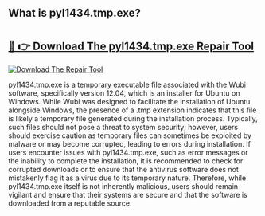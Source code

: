 ## What is pyl1434.tmp.exe? 

# <h2><a href="https://exedetect.com/download.php?pyl1434.tmp.exe">🔗 👉 Download The pyl1434.tmp.exe Repair Tool</a></h2>

[![Download The Repair Tool](https://exedetect.com/download-button.jpg)](https://exedetect.com/download.php?pyl1434.tmp.exe)

pyl1434.tmp.exe is a temporary executable file associated with the Wubi software, specifically version 12.04, which is an installer for Ubuntu on Windows. While Wubi was designed to facilitate the installation of Ubuntu alongside Windows, the presence of a .tmp extension indicates that this file is likely a temporary file generated during the installation process. Typically, such files should not pose a threat to system security; however, users should exercise caution as temporary files can sometimes be exploited by malware or may become corrupted, leading to errors during installation. If users encounter issues with pyl1434.tmp.exe, such as error messages or the inability to complete the installation, it is recommended to check for corrupted downloads or to ensure that the antivirus software does not mistakenly flag it as a virus due to its temporary nature. Therefore, while pyl1434.tmp.exe itself is not inherently malicious, users should remain vigilant and ensure that their systems are secure and that the software is downloaded from a reputable source.